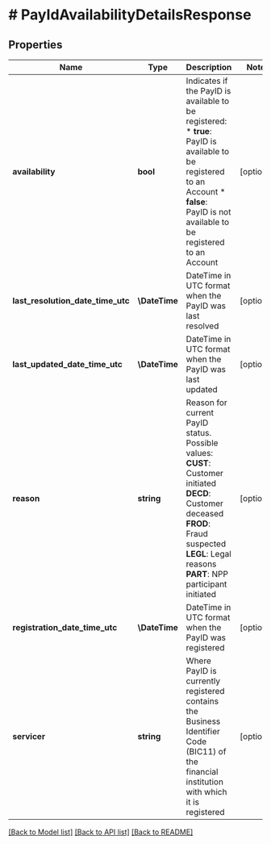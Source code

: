 # # PayIdAvailabilityDetailsResponse

## Properties

Name | Type | Description | Notes
------------ | ------------- | ------------- | -------------
**availability** | **bool** | Indicates if the PayID is available to be registered:  * **true**: PayID is available to be registered to an Account  * **false**: PayID is not available to be registered to an Account | [optional]
**last_resolution_date_time_utc** | **\DateTime** | DateTime in UTC format when the PayID was last resolved | [optional]
**last_updated_date_time_utc** | **\DateTime** | DateTime in UTC format when the PayID was last updated | [optional]
**reason** | **string** | Reason for current PayID status. Possible values:  **CUST**: Customer initiated  **DECD**: Customer deceased  **FROD**: Fraud suspected  **LEGL**: Legal reasons  **PART**: NPP participant initiated | [optional]
**registration_date_time_utc** | **\DateTime** | DateTime in UTC format when the PayID was registered | [optional]
**servicer** | **string** | Where PayID is currently registered contains the Business Identifier Code (BIC11) of the financial institution with which it is registered | [optional]

[[Back to Model list]](../../README.md#models) [[Back to API list]](../../README.md#endpoints) [[Back to README]](../../README.md)

